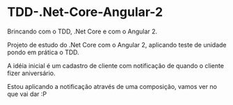 # TDD-.Net-Core-Angular-2
Brincando com o TDD, .Net Core e com o Angular 2.

Projeto de estudo do .Net Core com o Angular 2, aplicando teste de unidade pondo em prática o TDD.

A idéia inicial é um cadastro de cliente com notificação de quando o cliente fizer aniversário.

Estou aplicando a notificação através de uma composição, vamos ver no que vai dar :P
